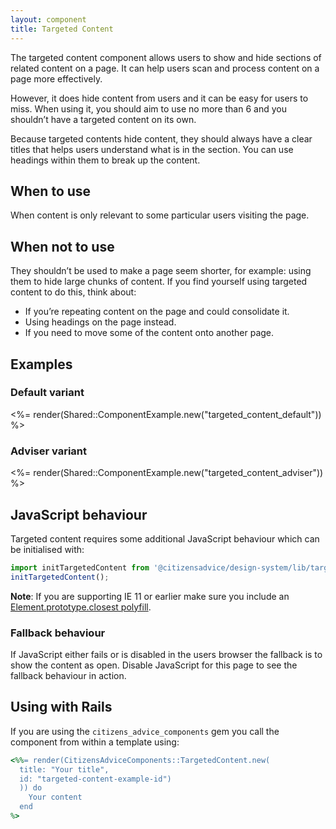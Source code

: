 ```yaml
---
layout: component
title: Targeted Content
---
```


The targeted content component allows users to show and hide sections of related content on a page. It can help users scan and process content on a page more effectively.

However, it does hide content from users and it can be easy for users to miss. When using it, you should aim to use no more than 6 and you shouldn’t have a targeted content on its own.

Because targeted contents hide content, they should always have a clear titles that helps users understand what is in the section. You can use headings within them to break up the content.

## When to use

When content is only relevant to some particular users visiting the page.

## When not to use

They shouldn’t be used to make a page seem shorter, for example: using them to hide large chunks of content.
If you find yourself using targeted content to do this, think about:

- If you’re repeating content on the page and could consolidate it.
- Using headings on the page instead.
- If you need to move some of the content onto another page.

## Examples

### Default variant

<%= render(Shared::ComponentExample.new("targeted_content_default")) %>

### Adviser variant

<%= render(Shared::ComponentExample.new("targeted_content_adviser")) %>

## JavaScript behaviour

Targeted content requires some additional JavaScript behaviour which can be initialised with:

```js
import initTargetedContent from '@citizensadvice/design-system/lib/targeted-content';
initTargetedContent();
```

**Note**: If you are supporting IE 11 or earlier make sure you include an [Element.prototype.closest polyfill](https://www.npmjs.com/package/element-closest).

### Fallback behaviour

If JavaScript either fails or is disabled in the users browser the fallback is to show the content as open. Disable JavaScript for this page to see the fallback behaviour in action.

## Using with Rails

If you are using the `citizens_advice_components` gem you call the component from within a template using:

```rb
<%%= render(CitizensAdviceComponents::TargetedContent.new(
  title: "Your title",
  id: "targeted-content-example-id")
  )) do
    Your content
  end
%>
```

